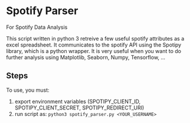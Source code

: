 # Spotify Parser
For Spotify Data Analysis

This script written in python 3 retreive a few useful spotify attributes as a excel spreadsheet. It communicates to the spotify API using the Spotipy library, which is a python wrapper. It is very useful when you want to do further analysis using Matplotlib, Seaborn, Numpy, Tensorflow, ...

## Steps ##
To use, you must:
  1. export environment variables (SPOTIPY_CLIENT_ID, SPOTIPY_CLIENT_SECRET, SPOTIPY_REDIRECT_URI)
  2. run script as: `python3 spotify_parser.py <YOUR_USERNAME>` 
